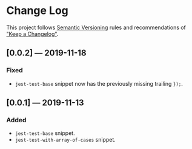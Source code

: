 # Change Log

This project follows [Semantic Versioning](https://semver.org/spec/v2.0.0.html) rules and recommendations of ["Keep a Changelog"](https://keepachangelog.com/en/1.0.0/).

## [0.0.2] — 2019-11-18

### Fixed

- `jest-test-base` snippet now has the previously missing trailing `});`.

## [0.0.1] — 2019-11-13

### Added

- `jest-test-base` snippet.
- `jest-test-with-array-of-cases` snippet.

